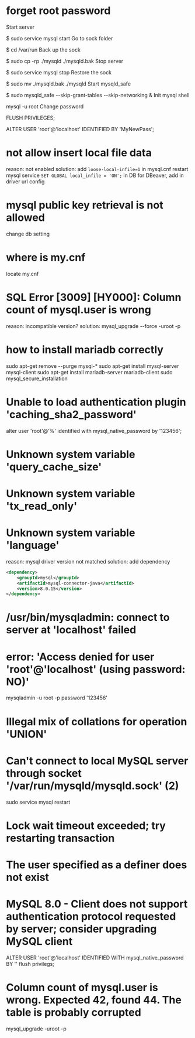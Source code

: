 # forget root password
Start server

$ sudo service mysql start
Go to sock folder

$ cd /var/run
Back up the sock

$ sudo cp -rp ./mysqld ./mysqld.bak
Stop server

$ sudo service mysql stop
Restore the sock

$ sudo mv ./mysqld.bak ./mysqld
Start mysqld_safe

$ sudo mysqld_safe --skip-grant-tables --skip-networking &
Init mysql shell

mysql -u root
Change password

FLUSH PRIVILEGES;

ALTER USER 'root'@'localhost' IDENTIFIED BY 'MyNewPass';

# not allow insert local file data
reason: not enabled
solution: 
add `loose-local-infile=1` in mysql.cnf
restart mysql service
`SET GLOBAL local_infile = 'ON';` in DB
for DBeaver, add in driver url config


# mysql public key retrieval is not allowed
change db setting

# where is my.cnf
locate my.cnf

# SQL Error [3009] [HY000]: Column count of mysql.user is wrong
reason: incompatible version?
solution: mysql_upgrade --force -uroot -p






# how to install mariadb correctly
sudo apt-get remove --purge mysql-\*
sudo apt-get install mysql-server mysql-client
sudo apt-get install mariadb-server mariadb-client
sudo mysql_secure_installation



# Unable to load authentication plugin 'caching_sha2_password'
alter user 'root'@'%' identified with mysql_native_password by '123456';


# Unknown system variable 'query_cache_size'
# Unknown system variable 'tx_read_only'
# Unknown system variable 'language'
reason: mysql driver version not matched
solution: add dependency

```xml
<dependency>
    <groupId>mysql</groupId>
    <artifactId>mysql-connector-java</artifactId>
    <version>8.0.15</version>
</dependency>
```

# /usr/bin/mysqladmin: connect to server at 'localhost' failed                                         
# error: 'Access denied for user 'root'@'localhost' (using password: NO)' 
mysqladmin -u root -p password '123456'



# Illegal mix of collations for operation 'UNION'



# Can't connect to local MySQL server through socket '/var/run/mysqld/mysqld.sock' (2)
sudo service mysql restart

#  Lock wait timeout exceeded; try restarting transaction



# The user specified as a definer does not exist


# MySQL 8.0 - Client does not support authentication protocol requested by server; consider upgrading MySQL client
ALTER USER 'root'@'localhost' IDENTIFIED WITH mysql_native_password BY '<your pwd>'
flush privilegs;

# Column count of mysql.user is wrong. Expected 42, found 44. The table is probably corrupted
mysql_upgrade -uroot -p





